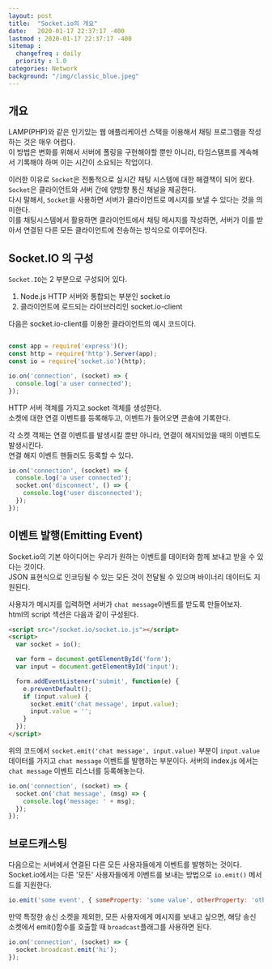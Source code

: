 ```yaml
---
layout: post
title:  "Socket.io의 개요"
date:   2020-01-17 22:37:17 -400
lastmod : 2020-01-17 22:37:17 -400
sitemap :
  changefreq : daily
  priority : 1.0
categories: Network
background: "/img/classic_blue.jpeg"
---
```


## 개요
LAMP(PHP)와 같은 인기있는 웹 애플리케이션 스택을 이용해서 채팅 프로그램을 작성하는 것은 매우 어렵다.  
이 방법은 변화를 위해서 서버에 폴링을 구현해야할 뿐만 아니라, 타임스탬프를 계속해서 기록해야 하며 이는 시간이 소요되는 작업이다.

이러한 이유로 `Socket`은 전통적으로 실시간 채팅 시스템에 대한 해결책이 되어 왔다. 
`Socket`은 클라이언트와 서버 간에 양방향 통신 채널을 제공한다.  
다시 말해서, `Socket`을 사용하면 서버가 클라이언트로 메시지를 보낼 수 있다는 것을 의미한다.  
이를 채팅시스템에서 활용하면 클라이언트에서 채팅 메시지를 작성하면, 서버가 이를 받아서 연결된 다른 모든 클라이언트에 전송하는 방식으로 이루어진다.


## Socket.IO 의 구성
`Socket.IO`는 2 부분으로 구성되어 있다.
1. Node.js HTTP 서버와 통합되는 부분인 socket.io
2. 클라이언트에 로드되는 라이브러리인 socket.io-client

다음은 socket.io-client를 이용한 클라이언트의 예시 코드이다.
```javascript

const app = require('express')();
const http = require('http').Server(app);
const io = require('socket.io')(http);

io.on('connection', (socket) => {
  console.log('a user connected');
});

``` 
HTTP 서버 객체를 가지고 socket 객체를 생성한다.  
소켓에 대한 연결 이벤트를 등록해두고, 이벤트가 들어오면 콘솔에 기록한다.

각 소켓 객체는 연결 이벤트를 발생시킬 뿐만 아니라, 연결이 해지되었을 때의 이벤트도 발생시킨다.  
연결 해지 이벤트 핸들러도 등록할 수 있다.
```javascript
io.on('connection', (socket) => {
  console.log('a user connected');
  socket.on('disconnect', () => {
    console.log('user disconnected');
  });
});
```  

## 이벤트 발행(Emitting Event)
Socket.io의 기본 아이디어는 우리가 원하는 이벤트를 데이터와 함께 보내고 받을 수 있다는 것이다.  
JSON 표현식으로 인코딩될 수 있는 모든 것이 전달될 수 있으며  바이너리 데이터도 지원된다.  

사용자가 메시지를 입력하면 서버가 `chat message`이벤트를 받도록 만들어보자.  
html의 script 섹션은 다음과 같이 구성된다.

```html
<script src="/socket.io/socket.io.js"></script>
<script>
  var socket = io();

  var form = document.getElementById('form');
  var input = document.getElementById('input');

  form.addEventListener('submit', function(e) {
    e.preventDefault();
    if (input.value) {
      socket.emit('chat message', input.value);
      input.value = '';
    }
  });
</script> 
```

위의 코드에서 `socket.emit('chat message', input.value)` 부분이 `input.value` 데이터를 가지고 `chat message` 이벤트를 발행하는 부분이다.
서버의 index.js 에서는 `chat message` 이벤트 리스너를 등록해놓는다.
```javascript
io.on('connection', (socket) => {
  socket.on('chat message', (msg) => {
    console.log('message: ' + msg);
  });
});
```

## 브로드캐스팅
다음으로는 서버에서 연결된 다른 모든 사용자들에게 이벤트를 발행하는 것이다.  
Socket.io에서는 다른 '모든' 사용자들에게 이벤트를 보내는 방법으로 `io.emit()` 메서드를 지원한다.
  
```javascript
io.emit('some event', { someProperty: 'some value', otherProperty: 'other value' }); // This will emit the event to all connected sockets
```

만약 특정한 송신 소켓을 제외한, 모든 사용자에게 메시지를 보내고 싶으면, 해당 송신 소켓에서 emit()함수를 호출할 때 `broadcast`플래그를 사용하면 된다.

```javascript
io.on('connection', (socket) => {
  socket.broadcast.emit('hi');
});
```






